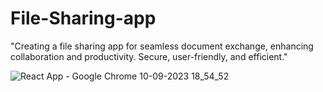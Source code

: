 # File-Sharing-app
"Creating a file sharing app for seamless document exchange, enhancing collaboration and productivity. Secure, user-friendly, and efficient."


![React App - Google Chrome 10-09-2023 18_54_52](https://github.com/SDE-FAISAL/File-Sharing-app/assets/77503199/06e9b294-0bdd-496d-8d19-72127ef95bda)
